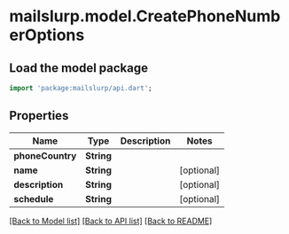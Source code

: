 # mailslurp.model.CreatePhoneNumberOptions

## Load the model package
```dart
import 'package:mailslurp/api.dart';
```

## Properties
Name | Type | Description | Notes
------------ | ------------- | ------------- | -------------
**phoneCountry** | **String** |  | 
**name** | **String** |  | [optional] 
**description** | **String** |  | [optional] 
**schedule** | **String** |  | [optional] 

[[Back to Model list]](../README#documentation-for-models) [[Back to API list]](../README#documentation-for-api-endpoints) [[Back to README]](../README)


